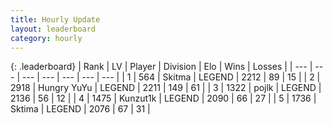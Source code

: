 ```yaml
---
title: Hourly Update
layout: leaderboard
category: hourly
---
```


{: .leaderboard}
| Rank | LV | Player | Division | Elo | Wins | Losses |
| --- | --- | --- | --- | --- | --- | --- |
| <span data-change="1">1</span> | 564 | <span title="ID: 402846">Skitma</span> | LEGEND | <span data-change="6">2212</span> | <span data-change="2">89</span> | <span data-change="0">15</span> |
| <span data-change="-1">2</span> | 2918 | <span title="ID: 164871">Hungry YuYu</span> | LEGEND | <span data-change="0">2211</span> | <span data-change="0">149</span> | <span data-change="0">61</span> |
| <span data-change="0">3</span> | 1322 | <span title="ID: 4783">pojlk</span> | LEGEND | <span data-change="0">2136</span> | <span data-change="0">56</span> | <span data-change="0">12</span> |
| <span data-change="0">4</span> | 1475 | <span title="ID: 392407">Kunzut1k</span> | LEGEND | <span data-change="0">2090</span> | <span data-change="0">66</span> | <span data-change="0">27</span> |
| <span data-change="0">5</span> | 1736 | <span title="ID: 353063">Sktima</span> | LEGEND | <span data-change="0">2076</span> | <span data-change="0">67</span> | <span data-change="0">31</span> |